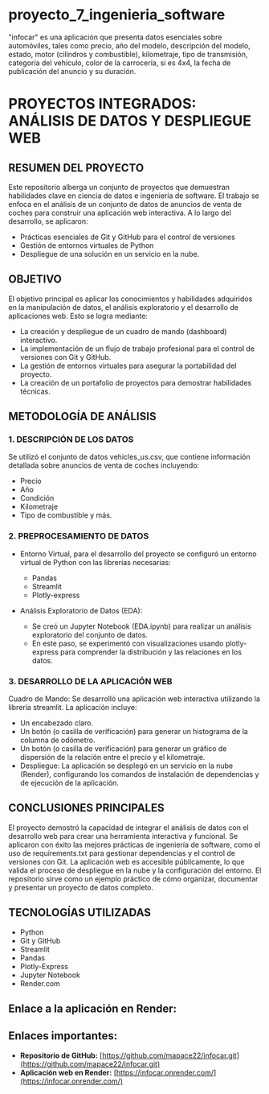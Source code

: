 # proyecto_7_ingenieria_software
"infocar" es una aplicación que presenta datos esenciales sobre automóviles, tales como precio, año del modelo, descripción del modelo, estado, motor (cilindros y combustible), kilometraje, tipo de transmisión, categoría del vehículo, color de la carrocería, si es 4x4, la fecha de publicación del anuncio y su duración.

# PROYECTOS INTEGRADOS: ANÁLISIS DE DATOS Y DESPLIEGUE WEB

## RESUMEN DEL PROYECTO
Este repositorio alberga un conjunto de proyectos que demuestran habilidades clave en ciencia de datos e ingeniería de software. 
El trabajo se enfoca en el análisis de un conjunto de datos de anuncios de venta de coches para construir una aplicación web interactiva. 
A lo largo del desarrollo, se aplicaron:
- Prácticas esenciales de Git y GitHub para el control de versiones
- Gestión de entornos virtuales de Python
- Despliegue de una solución en un servicio en la nube.

## OBJETIVO
El objetivo principal es aplicar los conocimientos y habilidades adquiridos en la manipulación de datos, el análisis exploratorio y el desarrollo de aplicaciones web. Esto se logra mediante:
- La creación y despliegue de un cuadro de mando (dashboard) interactivo.
- La implementación de un flujo de trabajo profesional para el control de versiones con Git y GitHub.
- La gestión de entornos virtuales para asegurar la portabilidad del proyecto.
- La creación de un portafolio de proyectos para demostrar habilidades técnicas.

## METODOLOGÍA DE ANÁLISIS
### 1. DESCRIPCIÓN DE LOS DATOS
Se utilizó el conjunto de datos vehicles_us.csv, que contiene información detallada sobre anuncios de venta de coches incluyendo:
- Precio
- Año
- Condición
- Kilometraje
- Tipo de combustible y más.

### 2. PREPROCESAMIENTO DE DATOS
- Entorno Virtual, para el desarrollo del proyecto se configuró un entorno virtual de Python con las librerías necesarias: 
  - Pandas
  - Streamlit
  - Plotly-express

- Análisis Exploratorio de Datos (EDA):
  - Se creó un Jupyter Notebook (EDA.ipynb) para realizar un análisis exploratorio del conjunto de datos.
  - En este paso, se experimentó con visualizaciones usando plotly-express para comprender la distribución y las relaciones en los datos.

### 3. DESARROLLO DE LA APLICACIÓN WEB
Cuadro de Mando: Se desarrolló una aplicación web interactiva utilizando la librería streamlit. La aplicación incluye:
- Un encabezado claro.
- Un botón (o casilla de verificación) para generar un histograma de la columna de odómetro.
- Un botón (o casilla de verificación) para generar un gráfico de dispersión de la relación entre el precio y el kilometraje.
- Despliegue: La aplicación se desplegó en un servicio en la nube (Render), configurando los comandos de instalación de dependencias y de ejecución de la aplicación.

## CONCLUSIONES PRINCIPALES
El proyecto demostró la capacidad de integrar el análisis de datos con el desarrollo web para crear una herramienta interactiva y funcional.
Se aplicaron con éxito las mejores prácticas de ingeniería de software, como el uso de requirements.txt para gestionar dependencias y el control de versiones con Git.
La aplicación web es accesible públicamente, lo que valida el proceso de despliegue en la nube y la configuración del entorno.
El repositorio sirve como un ejemplo práctico de cómo organizar, documentar y presentar un proyecto de datos completo.

## TECNOLOGÍAS UTILIZADAS
- Python
- Git y GitHub
- Streamlit
- Pandas
- Plotly-Express
- Jupyter Notebook
- Render.com

## Enlace a la aplicación en Render:

## Enlaces importantes:

* **Repositorio de GitHub:** [https://github.com/mapace22/infocar.git](https://github.com/mapace22/infocar.git)
* **Aplicación web en Render:** [https://infocar.onrender.com/](https://infocar.onrender.com/)
